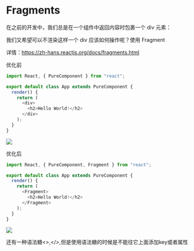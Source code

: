 # Fragments

在之前的开发中，我们总是在一个组件中返回内容时包裹一个 div 元素：

我们又希望可以不渲染这样一个 div 应该如何操作呢？使用 Fragment

详情：https://zh-hans.reactjs.org/docs/fragments.html

优化前

```js
import React, { PureComponent } from "react";

export default class App extends PureComponent {
  render() {
    return (
      <div>
        <h2>Hello World!</h2>
      </div>
    );
  }
}
```

![](https://gitee.com/itsandy/picgo-img/raw/master/react/fragments优化前.png)

优化后

```js
import React, { PureComponent, Fragment } from "react";

export default class App extends PureComponent {
  render() {
    return (
      <Fragment>
        <h2>Hello World!</h2>
      </Fragment>
    );
  }
}
```

![](https://gitee.com/itsandy/picgo-img/raw/master/react/fragment优化后.png)

还有一种语法糖<>,</>,但是使用语法糖的时候是不能往它上面添加key或者属性

